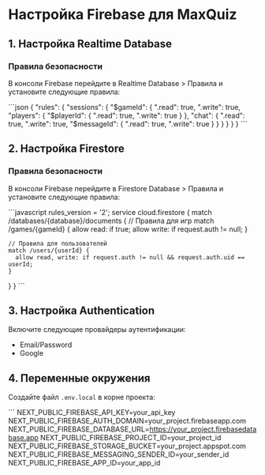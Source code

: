 # Настройка Firebase для MaxQuiz

## 1. Настройка Realtime Database

### Правила безопасности

В консоли Firebase перейдите в Realtime Database > Правила и установите следующие правила:

\`\`\`json
{
  "rules": {
    "sessions": {
      "$gameId": {
        ".read": true,
        ".write": true,
        "players": {
          "$playerId": {
            ".read": true,
            ".write": true
          }
        },
        "chat": {
          ".read": true,
          ".write": true,
          "$messageId": {
            ".read": true,
            ".write": true
          }
        }
      }
    }
  }
}
\`\`\`

## 2. Настройка Firestore

### Правила безопасности

В консоли Firebase перейдите в Firestore Database > Правила и установите следующие правила:

\`\`\`javascript
rules_version = '2';
service cloud.firestore {
  match /databases/{database}/documents {
    // Правила для игр
    match /games/{gameId} {
      allow read: if true;
      allow write: if request.auth != null;
    }
    
    // Правила для пользователей
    match /users/{userId} {
      allow read, write: if request.auth != null && request.auth.uid == userId;
    }
  }
}
\`\`\`

## 3. Настройка Authentication

Включите следующие провайдеры аутентификации:
- Email/Password
- Google

## 4. Переменные окружения

Создайте файл `.env.local` в корне проекта:

\`\`\`
NEXT_PUBLIC_FIREBASE_API_KEY=your_api_key
NEXT_PUBLIC_FIREBASE_AUTH_DOMAIN=your_project.firebaseapp.com
NEXT_PUBLIC_FIREBASE_DATABASE_URL=https://your_project.firebasedatabase.app
NEXT_PUBLIC_FIREBASE_PROJECT_ID=your_project_id
NEXT_PUBLIC_FIREBASE_STORAGE_BUCKET=your_project.appspot.com
NEXT_PUBLIC_FIREBASE_MESSAGING_SENDER_ID=your_sender_id
NEXT_PUBLIC_FIREBASE_APP_ID=your_app_id
